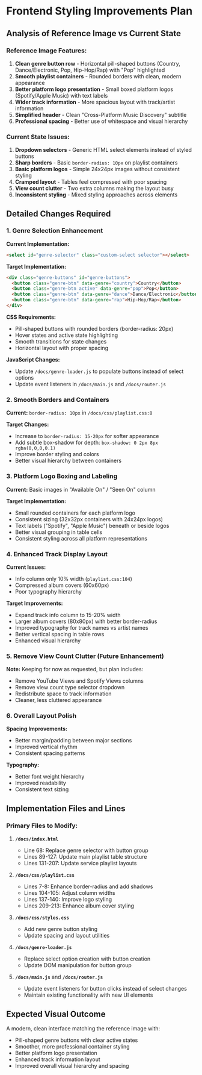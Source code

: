 # Frontend Styling Improvements Plan

## Analysis of Reference Image vs Current State

### Reference Image Features:

1. **Clean genre button row** - Horizontal pill-shaped buttons (Country, Dance/Electronic, Pop, Hip-Hop/Rap) with "Pop" highlighted
2. **Smooth playlist containers** - Rounded borders with clean, modern appearance
3. **Better platform logo presentation** - Small boxed platform logos (Spotify/Apple Music) with text labels
4. **Wider track information** - More spacious layout with track/artist information
5. **Simplified header** - Clean "Cross-Platform Music Discovery" subtitle
6. **Professional spacing** - Better use of whitespace and visual hierarchy

### Current State Issues:

1. **Dropdown selectors** - Generic HTML select elements instead of styled buttons
2. **Sharp borders** - Basic `border-radius: 10px` on playlist containers
3. **Basic platform logos** - Simple 24x24px images without consistent styling
4. **Cramped layout** - Tables feel compressed with poor spacing
5. **View count clutter** - Two extra columns making the layout busy
6. **Inconsistent styling** - Mixed styling approaches across elements

## Detailed Changes Required

### 1. Genre Selection Enhancement

**Current Implementation:**

```html
<select id="genre-selector" class="custom-select selector"></select>
```

**Target Implementation:**

```html
<div class="genre-buttons" id="genre-buttons">
  <button class="genre-btn" data-genre="country">Country</button>
  <button class="genre-btn active" data-genre="pop">Pop</button>
  <button class="genre-btn" data-genre="dance">Dance/Electronic</button>
  <button class="genre-btn" data-genre="rap">Hip-Hop/Rap</button>
</div>
```

**CSS Requirements:**

- Pill-shaped buttons with rounded borders (border-radius: 20px)
- Hover states and active state highlighting
- Smooth transitions for state changes
- Horizontal layout with proper spacing

**JavaScript Changes:**

- Update `/docs/genre-loader.js` to populate buttons instead of select options
- Update event listeners in `/docs/main.js` and `/docs/router.js`

### 2. Smooth Borders and Containers

**Current:** `border-radius: 10px` in `/docs/css/playlist.css:8`

**Target Changes:**

- Increase to `border-radius: 15-20px` for softer appearance
- Add subtle box-shadow for depth: `box-shadow: 0 2px 8px rgba(0,0,0,0.1)`
- Improve border styling and colors
- Better visual hierarchy between containers

### 3. Platform Logo Boxing and Labeling

**Current:** Basic images in "Available On" / "Seen On" column

**Target Implementation:**

- Small rounded containers for each platform logo
- Consistent sizing (32x32px containers with 24x24px logos)
- Text labels ("Spotify", "Apple Music") beneath or beside logos
- Better visual grouping in table cells
- Consistent styling across all platform representations

### 4. Enhanced Track Display Layout

**Current Issues:**

- Info column only 10% width (`playlist.css:104`)
- Compressed album covers (60x60px)
- Poor typography hierarchy

**Target Improvements:**

- Expand track info column to 15-20% width
- Larger album covers (80x80px) with better border-radius
- Improved typography for track names vs artist names
- Better vertical spacing in table rows
- Enhanced visual hierarchy

### 5. Remove View Count Clutter (Future Enhancement)

**Note:** Keeping for now as requested, but plan includes:

- Remove YouTube Views and Spotify Views columns
- Remove view count type selector dropdown
- Redistribute space to track information
- Cleaner, less cluttered appearance

### 6. Overall Layout Polish

**Spacing Improvements:**

- Better margin/padding between major sections
- Improved vertical rhythm
- Consistent spacing patterns

**Typography:**

- Better font weight hierarchy
- Improved readability
- Consistent text sizing

## Implementation Files and Lines

### Primary Files to Modify:

1. **`/docs/index.html`**

   - Line 68: Replace genre selector with button group
   - Lines 89-127: Update main playlist table structure
   - Lines 131-207: Update service playlist layouts

2. **`/docs/css/playlist.css`**

   - Lines 7-8: Enhance border-radius and add shadows
   - Lines 104-105: Adjust column widths
   - Lines 137-140: Improve logo styling
   - Lines 209-213: Enhance album cover styling

3. **`/docs/css/styles.css`**

   - Add new genre button styling
   - Update spacing and layout utilities

4. **`/docs/genre-loader.js`**

   - Replace select option creation with button creation
   - Update DOM manipulation for button group

5. **`/docs/main.js`** and **`/docs/router.js`**
   - Update event listeners for button clicks instead of select changes
   - Maintain existing functionality with new UI elements

## Expected Visual Outcome

A modern, clean interface matching the reference image with:

- Pill-shaped genre buttons with clear active states
- Smoother, more professional container styling
- Better platform logo presentation
- Enhanced track information layout
- Improved overall visual hierarchy and spacing

